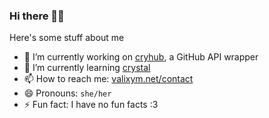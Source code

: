 ### Hi there 🏳️‍⚧️

Here's some stuff about me

- 🔭 I’m currently working on [cryhub](https://github.com/whimsicorp/cryhub), a GitHub API wrapper
- 🌱 I’m currently learning [crystal](https://crystal-lang.org/)
- 📫 How to reach me: [valixym.net/contact](https://valixym.net/contact)
- 😄 Pronouns: `she/her`
- ⚡ Fun fact: I have no fun facts :3 
